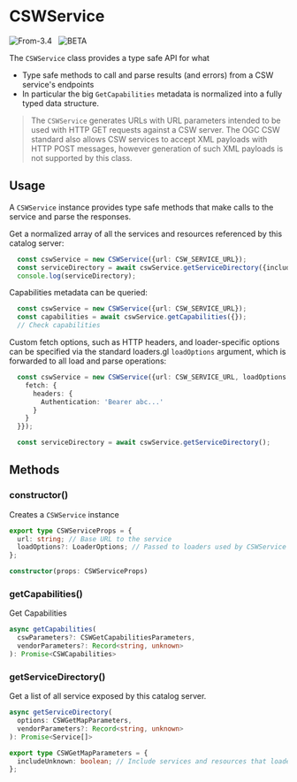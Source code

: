 # CSWService

<p class="badges">
  <img src="https://img.shields.io/badge/From-v3.4-blue.svg?style=flat-square" alt="From-3.4" />
  &nbsp;
	<img src="https://img.shields.io/badge/-BETA-teal.svg" alt="BETA" />
</p>


The `CSWService` class provides a type safe API for what 
- Type safe methods to call and parse results (and errors) from a CSW service's endpoints
- In particular the big `GetCapabilities` metadata is normalized into a fully typed data structure.

> The `CSWService` generates URLs with URL parameters intended to be used with HTTP GET requests against a CSW server. The OGC CSW standard also allows CSW services to accept XML payloads with HTTP POST messages, however generation of such XML payloads is not supported by this class.
 
## Usage

A `CSWService` instance provides type safe methods that make calls to the service and parse the responses.

Get a normalized array of all the services and resources referenced by this catalog server:

```typescript
  const cswService = new CSWService({url: CSW_SERVICE_URL});
  const serviceDirectory = await cswService.getServiceDirectory({includeUnknown: true});
  console.log(serviceDirectory);
```

Capabilities metadata can be queried: 

```typescript
  const cswService = new CSWService({url: CSW_SERVICE_URL});
  const capabilities = await cswService.getCapabilities({});
  // Check capabilities
```

Custom fetch options, such as HTTP headers, and loader-specific options can be specified via the 
standard loaders.gl `loadOptions` argument, which is forwarded to all load and parse operations:
```typescript
  const cswService = new CSWService({url: CSW_SERVICE_URL, loadOptions: {
    fetch: {
      headers: {
        Authentication: 'Bearer abc...'
      }
    }
  }});

  const serviceDirectory = await cswService.getServiceDirectory();
```

## Methods
  
### constructor()

Creates a `CSWService` instance

```typescript
export type CSWServiceProps = {
  url: string; // Base URL to the service
  loadOptions?: LoaderOptions; // Passed to loaders used by CSWService methods
};

constructor(props: CSWServiceProps)
```

### getCapabilities()

Get Capabilities

```typescript
async getCapabilities(
  cswParameters?: CSWGetCapabilitiesParameters,
  vendorParameters?: Record<string, unknown>
): Promise<CSWCapabilities>
```

### getServiceDirectory()

Get a list of all service exposed by this catalog server.

```typescript
async getServiceDirectory(
  options: CSWGetMapParameters, 
  vendorParameters?: Record<string, unknown>
): Promise<Service[]>
```

```typescript
export type CSWGetMapParameters = {
  includeUnknown: boolean; // Include services and resources that loaders.gl cannot handle
};
```
